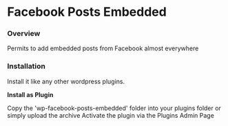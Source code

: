 Facebook Posts Embedded
===================================================

### Overview

Permits to add embedded posts from Facebook almost everywhere

### Installation

Install it like any other wordpress plugins.

**Install as Plugin**

Copy the 'wp-facebook-posts-embedded' folder into your plugins folder or simply upload the archive
Activate the plugin via the Plugins Admin Page
